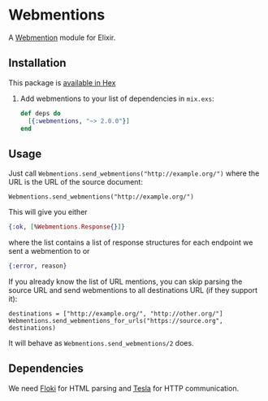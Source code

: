 # Webmentions

A [Webmention](https://indiewebcamp.com/Webmention) module for Elixir.

## Installation

This package is [available in Hex](https://hex.pm/packages/webmentions)

1. Add webmentions to your list of dependencies in `mix.exs`:

   ```elixir
   def deps do
     [{:webmentions, "~> 2.0.0"}]
   end
   ```

## Usage

Just call `Webmentions.send_webmentions("http://example.org/")` where
the URL is the URL of the source document:

    Webmentions.send_webmentions("http://example.org/")

This will give you either

```elixir
{:ok, [%Webmentions.Response{}]}
```

where the list contains a list of response structures for each endpoint we sent a webmention to or

```elixir
{:error, reason}
```

If you already know the list of URL mentions, you can skip parsing the
source URL and send webmentions to all destinations URL (if they support it):

    destinations = ["http://example.org/", "http://other.org/"]
    Webmentions.send_webmentions_for_urls("https://source.org", destinations)

It will behave as `Webmentions.send_webmentions/2` does.

## Dependencies

We need [Floki](https://github.com/philss/floki) for HTML parsing and
[Tesla](https://github.com/teamon/tesla) for HTTP communication.
